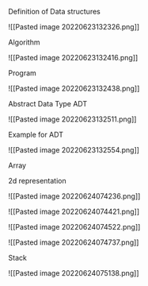 Definition of Data structures

![[Pasted image 20220623132326.png]]


Algorithm

![[Pasted image 20220623132416.png]]

Program

![[Pasted image 20220623132438.png]]

Abstract Data Type ADT

![[Pasted image 20220623132511.png]]

Example for ADT

![[Pasted image 20220623132554.png]]

Array

2d representation

![[Pasted image 20220624074236.png]]

![[Pasted image 20220624074421.png]]

![[Pasted image 20220624074522.png]]

![[Pasted image 20220624074737.png]]

Stack

 ![[Pasted image 20220624075138.png]]
